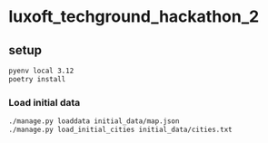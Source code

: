 # luxoft_techground_hackathon_2
## setup
```bash
pyenv local 3.12
poetry install
```

### Load initial data
```bash
./manage.py loaddata initial_data/map.json
./manage.py load_initial_cities initial_data/cities.txt
```
